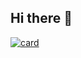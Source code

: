 ## Hi there 👋
[![card](https://github-readme-stats.vercel.app/api?username=iuricode&theme=default)](https://github.com/anuraghazra/github-readme-stats)
<!--
**JoseMatheusR/JoseMatheusR** is a ✨ _special_ ✨ repository because its `README.md` (this file) appears on your GitHub profile.

Here are some ideas to get you started:

- 🔭 I’m currently working on ...
- 🌱 I’m currently learning ...
- 👯 I’m looking to collaborate on ...
- 🤔 I’m looking for help with ...
- 💬 Ask me about ...
- 📫 How to reach me: ...
- 😄 Pronouns: ...
- ⚡ Fun fact: ...
-->

